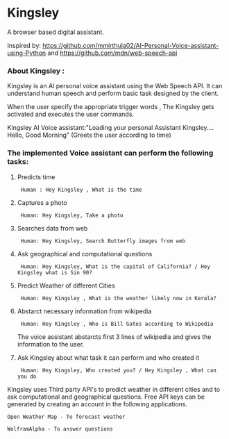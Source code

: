# Kingsley

A browser based digital assistant.

Inspired by: https://github.com/mmirthula02/AI-Personal-Voice-assistant-using-Python and https://github.com/mdn/web-speech-api


### About Kingsley :

Kingsley is an AI personal voice assistant using the Web Speech API. It can understand human speech and perform basic task designed by the client.

When the user specify the appropriate trigger words , The Kingsley gets activated and executes the user commands.

Kingsley AI Voice assistant:"Loading your personal Assistant Kingsley....
                          Hello, Good Morning" (Greets the user according to time)


### The implemented Voice assistant can perform the following tasks:

1. Predicts time 
	
	
		Human : Hey Kingsley , What is the time
		
		
3. Captures a photo
	
  		
		Human: Hey Kingsley, Take a photo
		
		
5. Searches data from web
	
   		
		Human: Hey Kingsley, Search Butterfly images from web
		
		
6. Ask geographical and computational questions
	
  	 	
		Human: Hey Kingsley, What is the capital of California? / Hey Kingsley what is Sin 90?
		
		
7. Predict Weather of different Cities
   		
	
		Human: Hey Kingsley , What is the weather likely now in Kerala?
		
	
8. Abstarct necessary information from wikipedia
	
   		
		Human: Hey Kingsley , Who is Bill Gates according to Wikipedia
		
		
   The voice assistant abstarcts first 3 lines of wikipedia and gives the information to the user.
	
	
9. Ask Kingsley about what task it can perform and who created it
	
   		
	  	Human: Hey Kingsley, Who created you? / Hey Kingsley , What can you do
		

Kingsley uses Third party API's to predict weather in different cities and to ask computational and geographical questions. 
Free API keys can be generated by creating an account in the following applications.  
	
	Open Weather Map - To forecast weather
	
	WolframAlpha - To answer questions
	






